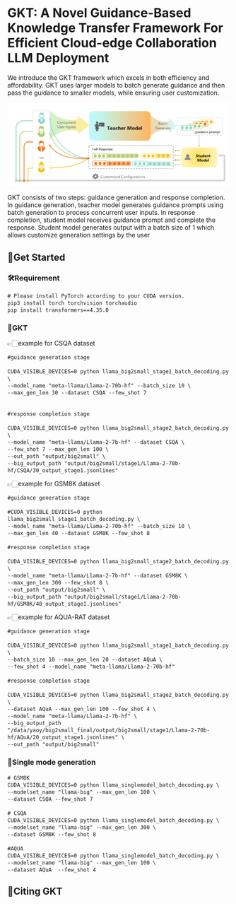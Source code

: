 # GKT: A Novel Guidance-Based Knowledge Transfer Framework For Efficient Cloud-edge Collaboration LLM Deployment

We introduce the GKT framework which excels in both efficiency and affordability. GKT uses larger models to batch generate guidance and then pass the guidance to smaller models, while ensuring user customization.

![image](https://github.com/Zoeyyao27/GKT/blob/main/figure/GKT.png)

GKT consists of two steps: guidance generation and response completion. In guidance generation, teacher model generates guidance prompts using batch generation to process concurrent user inputs. In response completion, student model receives guidance prompt and complete the response. Student model generates output with a batch size of 1 which allows customize generation settings by the user

## 🎉Get Started
### 🛠️Requirement
```
# Please install PyTorch according to your CUDA version.
pip3 install torch torchvision torchaudio
pip install transformers==4.35.0
```
### 👀GKT
👉🏻example for CSQA dataset
```
#guidance generation stage

CUDA_VISIBLE_DEVICES=0 python llama_big2small_stage1_batch_decoding.py \
--model_name "meta-llama/Llama-2-70b-hf" --batch_size 10 \
--max_gen_len 30 --dataset CSQA --few_shot 7


#response completion stage

CUDA_VISIBLE_DEVICES=0 python llama_big2small_stage2_batch_decoding.py \
--model_name "meta-llama/Llama-2-7b-hf" --dataset CSQA \
--few_shot 7 --max_gen_len 100 \
--out_path "output/big2small" \
--big_output_path "output/big2small/stage1/Llama-2-70b-hf/CSQA/30_output_stage1.jsonlines" 

```

👉🏻example for GSM8K dataset
```
#guidance generation stage

#CUDA_VISIBLE_DEVICES=0 python llama_big2small_stage1_batch_decoding.py \
--model_name "meta-llama/Llama-2-70b-hf" --batch_size 10 \
--max_gen_len 40 --dataset GSM8K --few_shot 8

#response completion stage

CUDA_VISIBLE_DEVICES=0 python llama_big2small_stage2_batch_decoding.py \ 
--model_name "meta-llama/Llama-2-7b-hf" --dataset GSM8K \
--max_gen_len 300 --few_shot 8 \
--out_path "output/big2small" \
--big_output_path "output/big2small/stage1/Llama-2-70b-hf/GSM8K/40_output_stage1.jsonlines"

```

👉🏻example for AQUA-RAT dataset
```
#guidance generation stage

CUDA_VISIBLE_DEVICES=0 python llama_big2small_stage1_batch_decoding.py \
--batch_size 10 --max_gen_len 20 --dataset AQuA \
--few_shot 4 --model_name "meta-llama/Llama-2-70b-hf"

#response completion stage

CUDA_VISIBLE_DEVICES=0 python llama_big2small_stage2_batch_decoding.py \
--dataset AQuA --max_gen_len 100 --few_shot 4 \
--model_name "meta-llama/Llama-2-7b-hf" \
--big_output_path "/data/yaoy/big2small_final/output/big2small/stage1/Llama-2-70b-hf/AQuA/20_output_stage1.jsonlines" \
--out_path "output/big2small"
```

### 👀Single mode generation

```
# GSM8K
CUDA_VISIBLE_DEVICES=0 python llama_singlemodel_batch_decoding.py \
--modelset_name "llama-big" --max_gen_len 100 \
--dataset CSQA --few_shot 7

# CSQA
CUDA_VISIBLE_DEVICES=0 python llama_singlemodel_batch_decoding.py \
--modelset_name "llama-big" --max_gen_len 300 \
--dataset GSM8K --few_shot 8

#AQUA
CUDA_VISIBLE_DEVICES=0 python llama_singlemodel_batch_decoding.py \
--modelset_name "llama-big" --max_gen_len 100 \
--dataset AQuA  --few_shot 4
```

## 📖Citing GKT
```
```